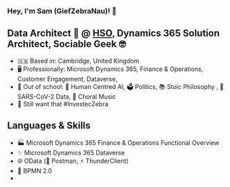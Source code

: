 ### Hey, I'm Sam (GiefZebraNau)! 👋

## Data Architect 🌌 @ [HSO](https://www.hso.com), Dynamics 365 Solution Architect,  Sociable Geek 🤓 
- 🇬🇧 Based in:  Cambridge, United Kingdom
- 🖥️ Professionally: Microsoft Dynamics 365, Finance & Operations, Customer Engagement, Dataverse, 
- 🏫 Out of school:  🤖 Human Centred AI, 🗳️ Politics, 📚 Stoic Philosophy , 🦠 SARS-CoV-2 Data, 🎼 Choral Music
- 🦓 Still want that #InvestecZebra

## Languages & Skills
- 🏭 Microsoft Dynamics 365 Finance & Operations Functional Overview
- ✨ Microsoft Dynamics 365 Dataverse
- 🌐 OData (📯 Postman, ⚡ ThunderClient)
- 🎨 BPMN 2.0
- 
